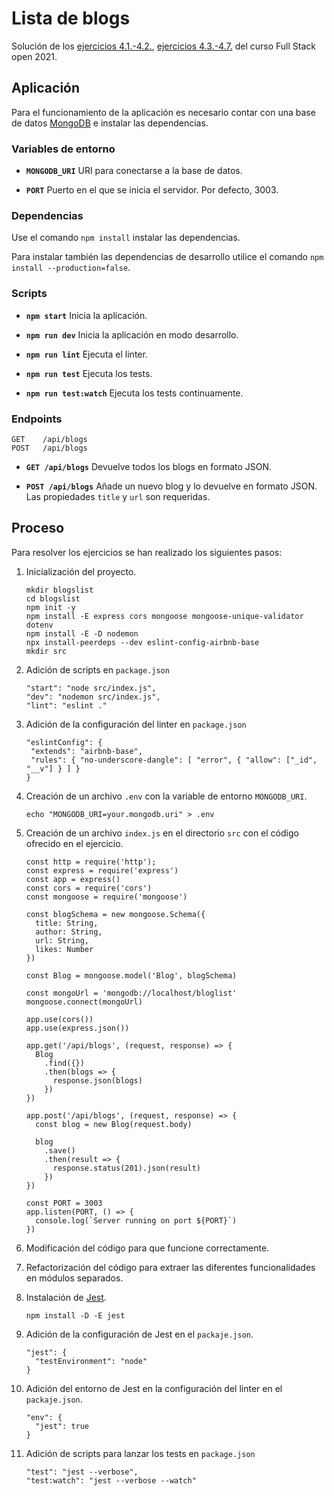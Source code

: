 # Lista de blogs

Solución de los [ejercicios 4.1.-4.2.](https://fullstackopen.com/es/part3/node_js_y_express#ejercicios-3-1-3-6), [ejercicios 4.3.-4.7.](https://fullstackopen.com/es/part4/estructura_de_la_aplicacion_backend_introduccion_a_las_pruebas#ejercicios-4-3-4-7) del curso Full Stack open 2021.

## Aplicación

Para el funcionamiento de la aplicación es necesario contar con una base de datos [MongoDB](https://www.mongodb.com/) e instalar las dependencias.

### Variables de entorno

- **`MONGODB_URI`** URI para conectarse a la base de datos.

- **`PORT`** Puerto en el que se inicia el servidor. Por defecto, 3003.

### Dependencias

Use el comando `npm install` instalar las dependencias.

Para instalar también las dependencias de desarrollo utilice el comando `npm install --production=false`.

### Scripts

- **`npm start`** Inicia la aplicación.

- **`npm run dev`** Inicia la aplicación en modo desarrollo.

- **`npm run lint`** Ejecuta el linter.

- **`npm run test`** Ejecuta los tests.

- **`npm run test:watch`** Ejecuta los tests continuamente.

### Endpoints

```
GET    /api/blogs
POST   /api/blogs
```

- **`GET /api/blogs`** Devuelve todos los blogs en formato JSON.

- **`POST /api/blogs`** Añade un nuevo blog y lo devuelve en formato JSON. Las propiedades `title` y `url` son requeridas.

## Proceso

Para resolver los ejercicios se han realizado los siguientes pasos:

1. Inicialización del proyecto.

   ```
   mkdir blogslist
   cd blogslist
   npm init -y
   npm install -E express cors mongoose mongoose-unique-validator dotenv
   npm install -E -D nodemon
   npx install-peerdeps --dev eslint-config-airbnb-base
   mkdir src
   ```

2. Adición de scripts en `package.json`

   ```
   "start": "node src/index.js",
   "dev": "nodemon src/index.js",
   "lint": "eslint ."
   ```

3. Adición de la configuración del linter en `package.json`

   ```
   "eslintConfig": {
    "extends": "airbnb-base",
    "rules": { "no-underscore-dangle": [ "error", { "allow": ["_id", "__v"] } ] }
   }
   ```

4. Creación de un archivo `.env` con la variable de entorno `MONGODB_URI`.

   ```
   echo "MONGODB_URI=your.mongodb.uri" > .env
   ```

5. Creación de un archivo `index.js` en el directorio `src` con el código ofrecido en el ejercicio.

   ```
   const http = require('http');
   const express = require('express')
   const app = express()
   const cors = require('cors')
   const mongoose = require('mongoose')

   const blogSchema = new mongoose.Schema({
     title: String,
     author: String,
     url: String,
     likes: Number
   })

   const Blog = mongoose.model('Blog', blogSchema)

   const mongoUrl = 'mongodb://localhost/bloglist'
   mongoose.connect(mongoUrl)

   app.use(cors())
   app.use(express.json())

   app.get('/api/blogs', (request, response) => {
     Blog
       .find({})
       .then(blogs => {
         response.json(blogs)
       })
   })

   app.post('/api/blogs', (request, response) => {
     const blog = new Blog(request.body)

     blog
       .save()
       .then(result => {
         response.status(201).json(result)
       })
   })

   const PORT = 3003
   app.listen(PORT, () => {
     console.log(`Server running on port ${PORT}`)
   })
   ```

6. Modificación del código para que funcione correctamente.

7. Refactorización del código para extraer las diferentes funcionalidades en módulos separados.

8. Instalación de [Jest](https://jestjs.io/).

   ```
   npm install -D -E jest
   ```

9. Adición de la configuración de Jest en el `packaje.json`.

   ```
   "jest": {
     "testEnvironment": "node"
   }
   ```

10. Adición del entorno de Jest en la configuración del linter en el `packaje.json`.

    ```
    "env": {
      "jest": true
    }
    ```

11. Adición de scripts para lanzar los tests en `package.json`

    ```
    "test": "jest --verbose",
    "test:watch": "jest --verbose --watch"
    ```
